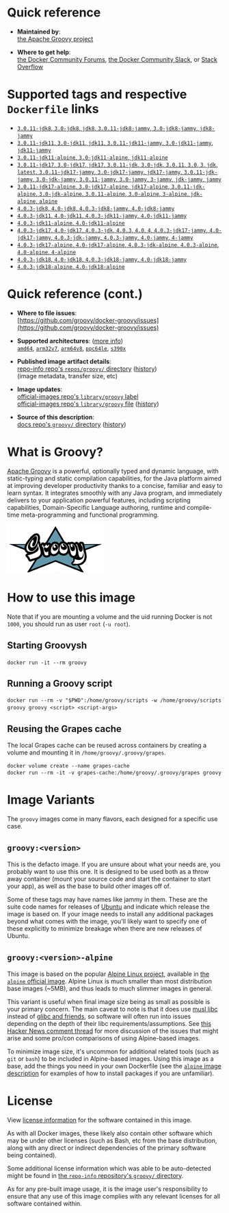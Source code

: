 <!--

********************************************************************************

WARNING:

    DO NOT EDIT "groovy/README.md"

    IT IS AUTO-GENERATED

    (from the other files in "groovy/" combined with a set of templates)

********************************************************************************

-->

# Quick reference

-	**Maintained by**:  
	[the Apache Groovy project](https://github.com/groovy/docker-groovy)

-	**Where to get help**:  
	[the Docker Community Forums](https://forums.docker.com/), [the Docker Community Slack](https://dockr.ly/slack), or [Stack Overflow](https://stackoverflow.com/search?tab=newest&q=docker)

# Supported tags and respective `Dockerfile` links

-	[`3.0.11-jdk8`, `3.0-jdk8`, `jdk8`, `3.0.11-jdk8-jammy`, `3.0-jdk8-jammy`, `jdk8-jammy`](https://github.com/groovy/docker-groovy/blob/501c450b30bcdbd1807f7903e8da3ad361e3cccb/jdk8/Dockerfile)
-	[`3.0.11-jdk11`, `3.0-jdk11`, `jdk11`, `3.0.11-jdk11-jammy`, `3.0-jdk11-jammy`, `jdk11-jammy`](https://github.com/groovy/docker-groovy/blob/501c450b30bcdbd1807f7903e8da3ad361e3cccb/jdk11/Dockerfile)
-	[`3.0.11-jdk11-alpine`, `3.0-jdk11-alpine`, `jdk11-alpine`](https://github.com/groovy/docker-groovy/blob/501c450b30bcdbd1807f7903e8da3ad361e3cccb/jdk11-alpine/Dockerfile)
-	[`3.0.11-jdk17`, `3.0-jdk17`, `jdk17`, `3.0.11-jdk`, `3.0-jdk`, `3.0.11`, `3.0`, `3`, `jdk`, `latest`, `3.0.11-jdk17-jammy`, `3.0-jdk17-jammy`, `jdk17-jammy`, `3.0.11-jdk-jammy`, `3.0-jdk-jammy`, `3.0.11-jammy`, `3.0-jammy`, `3-jammy`, `jdk-jammy`, `jammy`](https://github.com/groovy/docker-groovy/blob/501c450b30bcdbd1807f7903e8da3ad361e3cccb/jdk17/Dockerfile)
-	[`3.0.11-jdk17-alpine`, `3.0-jdk17-alpine`, `jdk17-alpine`, `3.0.11-jdk-alpine`, `3.0-jdk-alpine`, `3.0.11-alpine`, `3.0-alpine`, `3-alpine`, `jdk-alpine`, `alpine`](https://github.com/groovy/docker-groovy/blob/501c450b30bcdbd1807f7903e8da3ad361e3cccb/jdk17-alpine/Dockerfile)
-	[`4.0.3-jdk8`, `4.0-jdk8`, `4.0.3-jdk8-jammy`, `4.0-jdk8-jammy`](https://github.com/groovy/docker-groovy/blob/3837bd6b49d9fc70df67bf40b1495facf918be8d/jdk8/Dockerfile)
-	[`4.0.3-jdk11`, `4.0-jdk11`, `4.0.3-jdk11-jammy`, `4.0-jdk11-jammy`](https://github.com/groovy/docker-groovy/blob/3837bd6b49d9fc70df67bf40b1495facf918be8d/jdk11/Dockerfile)
-	[`4.0.3-jdk11-alpine`, `4.0-jdk11-alpine`](https://github.com/groovy/docker-groovy/blob/3837bd6b49d9fc70df67bf40b1495facf918be8d/jdk11-alpine/Dockerfile)
-	[`4.0.3-jdk17`, `4.0-jdk17`, `4.0.3-jdk`, `4.0.3`, `4.0`, `4`, `4.0.3-jdk17-jammy`, `4.0-jdk17-jammy`, `4.0.3-jdk-jammy`, `4.0.3-jammy`, `4.0-jammy`, `4-jammy`](https://github.com/groovy/docker-groovy/blob/3837bd6b49d9fc70df67bf40b1495facf918be8d/jdk17/Dockerfile)
-	[`4.0.3-jdk17-alpine`, `4.0-jdk17-alpine`, `4.0.3-jdk-alpine`, `4.0.3-alpine`, `4.0-alpine`, `4-alpine`](https://github.com/groovy/docker-groovy/blob/3837bd6b49d9fc70df67bf40b1495facf918be8d/jdk17-alpine/Dockerfile)
-	[`4.0.3-jdk18`, `4.0-jdk18`, `4.0.3-jdk18-jammy`, `4.0-jdk18-jammy`](https://github.com/groovy/docker-groovy/blob/3837bd6b49d9fc70df67bf40b1495facf918be8d/jdk18/Dockerfile)
-	[`4.0.3-jdk18-alpine`, `4.0-jdk18-alpine`](https://github.com/groovy/docker-groovy/blob/3837bd6b49d9fc70df67bf40b1495facf918be8d/jdk18-alpine/Dockerfile)

# Quick reference (cont.)

-	**Where to file issues**:  
	[https://github.com/groovy/docker-groovy/issues](https://github.com/groovy/docker-groovy/issues)

-	**Supported architectures**: ([more info](https://github.com/docker-library/official-images#architectures-other-than-amd64))  
	[`amd64`](https://hub.docker.com/r/amd64/groovy/), [`arm32v7`](https://hub.docker.com/r/arm32v7/groovy/), [`arm64v8`](https://hub.docker.com/r/arm64v8/groovy/), [`ppc64le`](https://hub.docker.com/r/ppc64le/groovy/), [`s390x`](https://hub.docker.com/r/s390x/groovy/)

-	**Published image artifact details**:  
	[repo-info repo's `repos/groovy/` directory](https://github.com/docker-library/repo-info/blob/master/repos/groovy) ([history](https://github.com/docker-library/repo-info/commits/master/repos/groovy))  
	(image metadata, transfer size, etc)

-	**Image updates**:  
	[official-images repo's `library/groovy` label](https://github.com/docker-library/official-images/issues?q=label%3Alibrary%2Fgroovy)  
	[official-images repo's `library/groovy` file](https://github.com/docker-library/official-images/blob/master/library/groovy) ([history](https://github.com/docker-library/official-images/commits/master/library/groovy))

-	**Source of this description**:  
	[docs repo's `groovy/` directory](https://github.com/docker-library/docs/tree/master/groovy) ([history](https://github.com/docker-library/docs/commits/master/groovy))

# What is Groovy?

[Apache Groovy](http://groovy-lang.org/) is a powerful, optionally typed and dynamic language, with static-typing and static compilation capabilities, for the Java platform aimed at improving developer productivity thanks to a concise, familiar and easy to learn syntax. It integrates smoothly with any Java program, and immediately delivers to your application powerful features, including scripting capabilities, Domain-Specific Language authoring, runtime and compile-time meta-programming and functional programming.

![logo](https://raw.githubusercontent.com/docker-library/docs/bb5fc730ed18c45d86425f9fa4265d50cb795ec8/groovy/logo.png)

# How to use this image

Note that if you are mounting a volume and the uid running Docker is not `1000`, you should run as user `root` (`-u root`).

## Starting Groovysh

`docker run -it --rm groovy`

## Running a Groovy script

`docker run --rm -v "$PWD":/home/groovy/scripts -w /home/groovy/scripts groovy groovy <script> <script-args>`

## Reusing the Grapes cache

The local Grapes cache can be reused across containers by creating a volume and mounting it in `/home/groovy/.groovy/grapes`.

```console
docker volume create --name grapes-cache
docker run --rm -it -v grapes-cache:/home/groovy/.groovy/grapes groovy
```

# Image Variants

The `groovy` images come in many flavors, each designed for a specific use case.

## `groovy:<version>`

This is the defacto image. If you are unsure about what your needs are, you probably want to use this one. It is designed to be used both as a throw away container (mount your source code and start the container to start your app), as well as the base to build other images off of.

Some of these tags may have names like jammy in them. These are the suite code names for releases of [Ubuntu](https://wiki.ubuntu.com/Releases) and indicate which release the image is based on. If your image needs to install any additional packages beyond what comes with the image, you'll likely want to specify one of these explicitly to minimize breakage when there are new releases of Ubuntu.

## `groovy:<version>-alpine`

This image is based on the popular [Alpine Linux project](https://alpinelinux.org), available in [the `alpine` official image](https://hub.docker.com/_/alpine). Alpine Linux is much smaller than most distribution base images (~5MB), and thus leads to much slimmer images in general.

This variant is useful when final image size being as small as possible is your primary concern. The main caveat to note is that it does use [musl libc](https://musl.libc.org) instead of [glibc and friends](https://www.etalabs.net/compare_libcs.html), so software will often run into issues depending on the depth of their libc requirements/assumptions. See [this Hacker News comment thread](https://news.ycombinator.com/item?id=10782897) for more discussion of the issues that might arise and some pro/con comparisons of using Alpine-based images.

To minimize image size, it's uncommon for additional related tools (such as `git` or `bash`) to be included in Alpine-based images. Using this image as a base, add the things you need in your own Dockerfile (see the [`alpine` image description](https://hub.docker.com/_/alpine/) for examples of how to install packages if you are unfamiliar).

# License

View [license information](http://www.apache.org/licenses/LICENSE-2.0.html) for the software contained in this image.

As with all Docker images, these likely also contain other software which may be under other licenses (such as Bash, etc from the base distribution, along with any direct or indirect dependencies of the primary software being contained).

Some additional license information which was able to be auto-detected might be found in [the `repo-info` repository's `groovy/` directory](https://github.com/docker-library/repo-info/tree/master/repos/groovy).

As for any pre-built image usage, it is the image user's responsibility to ensure that any use of this image complies with any relevant licenses for all software contained within.
